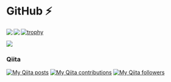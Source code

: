 # GitHub ⚡

<!--
**es0215/es0215** is a ✨ _special_ ✨ repository because its `README.md` (this file) appears on your GitHub profile.

Here are some ideas to get you started:

- 🔭 I’m currently working on ...
- 🌱 I’m currently learning ...
- 👯 I’m looking to collaborate on ...
- 🤔 I’m looking for help with ...
- 💬 Ask me about ...
- 📫 How to reach me: ...
- 😄 Pronouns: ...
- ⚡ Fun fact: ...
-->

<a href="https://github.com/anuraghazra/github-readme-stats">
  <img align="left" src="https://github-readme-stats.vercel.app/api?username=es0215" />
</a>
<a href="https://github.com/anuraghazra/convoychat">
  <img align="left" src="https://github-readme-stats.vercel.app/api/top-langs/?username=es0215" />
</a>

[![trophy](https://github-profile-trophy.vercel.app/?username=es0215)](https://github.com/ryo-ma/github-profile-trophy)

![](https://komarev.com/ghpvc/?username=es0215)

### Qiita
[![My Qiita posts](https://qiita-badge.apiapi.app/s/es0215/posts.svg)](http://qiita.com/es0215)
</a>
[![My Qiita contributions](https://qiita-badge.apiapi.app/s/es0215/contributions.svg)](http://qiita.com/es0215)
</a>
[![My Qiita followers](https://qiita-badge.apiapi.app/s/es0215/followers.svg)](http://qiita.com/es0215)
